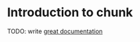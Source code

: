 # Introduction to chunk

TODO: write [great documentation](http://jacobian.org/writing/what-to-write/)
